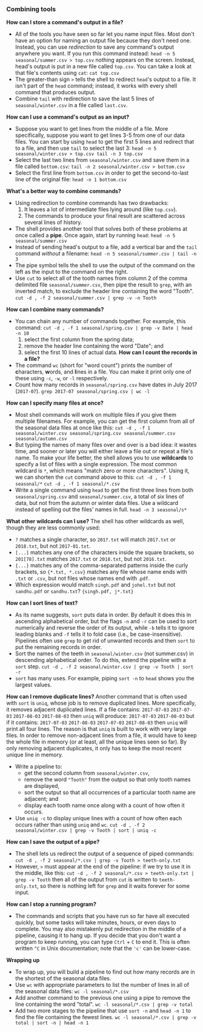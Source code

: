 ### Combining tools
**How can I store a command's output in a file?**
- All of the tools you have seen so far let you name input files. Most don't have an option for naming an output file because they don't need one. Instead, you can use _redirection_ to save any command's output anywhere you want. If you run this command instead:
`head -n 5 seasonal/summer.csv > top.csv` nothing appears on the screen. Instead, head's output is put in a new file called `top.csv`. You can take a look at that file's contents using `cat`: `cat top.csv`
- The greater-than sign `>` tells the shell to redirect `head`'s output to a file. It isn't part of the `head` command; instead, it works with every shell command that produces output.
- Combine `tail` with redirection to save the last 5 lines of `seasonal/winter.csv` in a file called `last.csv`.

**How can I use a command's output as an input?**
- Suppose you want to get lines from the middle of a file. More specifically, suppose you want to get lines 3-5 from one of our data files. You can start by using `head` to get the first 5 lines and redirect that to a file, and then use `tail` to select the last 3:
`head -n 5 seasonal/winter.csv > top.csv
tail -n 3 top.csv`
- Select the last two lines from `seasonal/winter.csv` and save them in a file called `bottom.csv`: `tail -n 2 seasonal/winter.csv > bottom.csv`
- Select the first line from `bottom.csv` in order to get the second-to-last line of the original file: `head -n 1 bottom.csv`

**What's a better way to combine commands?**
- Using redirection to combine commands has two drawbacks:
    1. It leaves a lot of intermediate files lying around (like `top.csv`).
    2. The commands to produce your final result are scattered across several lines of history.
- The shell provides another tool that solves both of these problems at once called a __pipe__. Once again, start by running `head`:
`head -n 5 seasonal/summer.csv`
- Instead of sending head's output to a file, add a vertical bar and the `tail` command _without_ a filename:
`head -n 5 seasonal/summer.csv | tail -n 3`
- The pipe symbol tells the shell to use the output of the command on the left as the input to the command on the right.
- Use `cut` to select all of the tooth names from column 2 of the comma delimited file `seasonal/summer.csv`, then pipe the result to `grep`, with an inverted match, to exclude the header line containing the word "Tooth".
`cut -d , -f 2 seasonal/summer.csv | grep -v -n Tooth`

**How can I combine many commands?**
- You can chain any number of commands together. For example, this command:
`cut -d , -f 1 seasonal/spring.csv | grep -v Date | head -n 10`
    1. select the first column from the spring data;
    2. remove the header line containing the word "Date"; and
    3. select the first 10 lines of actual data.
**How can I count the records in a file?**
- The command `wc` (short for "word count") prints the number of **c**haracters, **w**ords, and **l**ines in a file. You can make it print only one of these using `-c`, `-w`, or `-l` respectively.
- Count how many records in `seasonal/spring.csv` have dates in July 2017 (`2017-07`).
`grep 2017-07 seasonal/spring.csv | wc -l`

**How can I specify many files at once?**
- Most shell commands will work on multiple files if you give them multiple filenames. For example, you can get the first column from all of the seasonal data files at once like this:
`cut -d , -f 1 seasonal/winter.csv seasonal/spring.csv seasonal/summer.csv seasonal/autumn.csv`
- But typing the names of many files over and over is a bad idea: it wastes time, and sooner or later you will either leave a file out or repeat a file's name. To make your life better, the shell allows you to use __wildcards__ to specify a list of files with a single expression. The most common wildcard is `*`, which means "match zero or more characters". Using it, we can shorten the `cut` command above to this:
`cut -d , -f 1 seasonal/*`
`cut -d , -f 1 seasonal/*.csv`
- Write a single command using `head` to get the first three lines from both `seasonal/spring.csv` and `seasonal/summer.csv`, a total of six lines of data, but not from the autumn or winter data files. Use a wildcard instead of spelling out the files' names in full.
`head -n 3 seasonal/s*`

**What other wildcards can I use?**
The shell has other wildcards as well, though they are less commonly used:

- `?` matches a single character, so `201?.txt` will match `2017.txt` or `2018.txt`, but not `2017-01.txt`.
- `[...]` matches any one of the characters inside the square brackets, so `201[78].txt` matches `2017.txt` or `2018.txt`, but not `2016.txt`.
- `{...}` matches any of the comma-separated patterns inside the curly brackets, so `{*.txt, *.csv}` matches any file whose name ends with `.txt` or `.csv`, but not files whose names end with .`pdf`.
- Which expression would match `singh.pdf` and `johel.txt` but not `sandhu.pdf` or `sandhu.txt`?
`{singh.pdf, j*.txt}`

**How can I sort lines of text?**
- As its name suggests, `sort` puts data in order. By default it does this in ascending alphabetical order, but the flags `-n` and `-r` can be used to sort numerically and reverse the order of its output, while `-b` tells it to ignore leading blanks and `-f` tells it to fold case (i.e., be case-insensitive). Pipelines often use `grep` to get rid of unwanted records and then `sort` to put the remaining records in order.
- Sort the names of the teeth in `seasonal/winter.csv` (not summer.csv) in descending alphabetical order. To do this, extend the pipeline with a `sort` step.
`cut -d , -f 2 seasonal/winter.csv | grep -v Tooth | sort -r`
- `sort` has many uses. For example, piping `sort -n` to `head` shows you the largest values.

**How can I remove duplicate lines?**
Another command that is often used with `sort` is `uniq`, whose job is to remove duplicated lines. More specifically, it removes adjacent duplicated lines. If a file contains:
`2017-07-03`
`2017-07-03`
`2017-08-03`
`2017-08-03`
then `uniq` will produce:
`2017-07-03`
`2017-08-03`
but if it contains:
`2017-07-03`
`2017-08-03`
`2017-07-03`
`2017-08-03`
then `uniq` will print all four lines. The reason is that `uniq` is built to work with very large files. In order to remove non-adjacent lines from a file, it would have to keep the whole file in memory (or at least, all the unique lines seen so far). By only removing adjacent duplicates, it only has to keep the most recent unique line in memory.
- Write a pipeline to:
    -   get the second column from `seasonal/winter.csv`,
    -   remove the word `"Tooth"` from the output so that only tooth names are displayed,
    -   sort the output so that all occurrences of a particular tooth name are adjacent; and
    - display each tooth name once along with a count of how often it occurs.
- Use `uniq -c` to display unique lines with a count of how often each occurs rather than using `uniq` and `wc`.
`cut -d , -f 2 seasonal/winter.csv | grep -v Tooth | sort | uniq -c`

**How can I save the output of a pipe?**
- The shell lets us redirect the output of a sequence of piped commands:
`cut -d , -f 2 seasonal/*.csv | grep -v Tooth > teeth-only.txt`
- However, `>` must appear at the end of the pipeline: if we try to use it in the middle, like this:
`cut -d , -f 2 seasonal/*.csv > teeth-only.txt | grep -v Tooth`
then all of the output from `cut` is written to `teeth-only.txt`, so there is nothing left for `grep` and it waits forever for some input.

**How can I stop a running program?**
- The commands and scripts that you have run so far have all executed quickly, but some tasks will take minutes, hours, or even days to complete. You may also mistakenly put redirection in the middle of a pipeline, causing it to hang up. If you decide that you don't want a program to keep running, you can type `Ctrl` + `C` to end it. This is often written `^C` in Unix documentation; note that the `'c'` can be lower-case.

**Wrapping up**
- To wrap up, you will build a pipeline to find out how many records are in the shortest of the seasonal data files.
- Use `wc` with appropriate parameters to list the number of lines in all of the seasonal data files:
`wc -l seasonal/*.csv`
- Add another command to the previous one using a pipe to remove the line containing the word "total".
`wc -l seasonal/*.csv | grep -v total`
- Add two more stages to the pipeline that use `sort -n` and `head -n 1` to find the file containing the fewest lines.
`wc -l seasonal/*.csv | grep -v total | sort -n | head -n 1`
